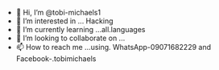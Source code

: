 - 👋 Hi, I’m @tobi-michaels1
- 👀 I’m interested in ... Hacking
- 🌱 I’m currently learning ...all.languages
- 💞️ I’m looking to collaborate on ...
- 📫 How to reach me ...using. WhatsApp-09071682229
                        and Facebook-.tobimichaels


<!---
tobi-michaels1/tobi-michaels1 is a ✨ special ✨ repository because its `README.md` (this file) appears on your GitHub profile.
You can click the Preview link to take a look at your changes.
--->
